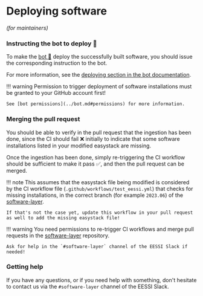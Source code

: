 # Deploying software

*(for maintainers)*

### Instructing the bot to deploy :rocket:

To make the [bot :robot:](../bot.md) deploy the successfully built software, you should
issue the corresponding instruction to the bot.

For more information, see the [deploying section in the bot documentation](../bot.md#deploying).

!!! warning
    Permission to trigger deployment of software installations must be granted to your GitHub account first!

    See [bot permissions](../bot.md#permissions) for more information.

### Merging the pull request

You should be able to verify in the pull request that the ingestion has been done,
since the CI should fail :x: initially to indicate that some software installations listed in
your modified easystack are missing.

Once the ingestion has been done, simply re-triggering the CI workflow should be sufficient to make it pass
:white_check_mark:, and then the pull request can be merged.

!!! note
    This assumes that the easystack file being modified is considered by the CI workflow file
    (`.github/workflows/test_eessi.yml`) that checks for missing installations, in the correct branch (for example
    `2023.06`) of the [software-layer](https://github.com/EESSI/software-layer).

    If that's not the case yet, update this workflow in your pull request as well to add the missing easystack file!

!!! warning
    You need permissions to re-trigger CI workflows and merge pull requests
    in the [software-layer](https://github.com/EESSI/software-layer) repository.

    Ask for help in the `#software-layer` channel of the EESSI Slack if needed!

### Getting help

If you have any questions, or if you need help with something, don't hesitate to contact us via
the `#software-layer` channel of the EESSI Slack.
